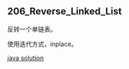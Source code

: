 ## 206_Reverse_Linked_List

反转一个单链表。

使用迭代方式，inplace。

[java solution](../../leetcode/linked-list/206_Reverse_Linked_List.java)